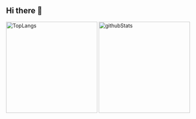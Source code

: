 ## Hi there 👋

<p align="left"> 
  <img alt="TopLangs" height="250px" src="https://github-readme-stats.vercel.app/api/top-langs/?username= yashiuri01&theme=merko&layout=compact"/>
  <img alt="githubStats" height="250px" src="https://github-readme-stats.vercel.app/api?username= yashiuri01&theme=merko&show_icons=true"/>
</p>

<!--
**yashiuri01/yashiuri01** is a ✨ _special_ ✨ repository because its `README.md` (this file) appears on your GitHub profile.

Here are some ideas to get you started:

- 🔭 I’m currently working on ...
- 🌱 I’m currently learning ...
- 👯 I’m looking to collaborate on ...
- 🤔 I’m looking for help with ...
- 💬 Ask me about ...
- 📫 How to reach me: ...
- 😄 Pronouns: ...
- ⚡ Fun fact: ...
-->

